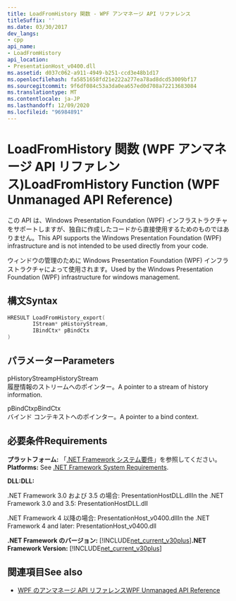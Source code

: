 ```yaml
---
title: LoadFromHistory 関数 - WPF アンマネージ API リファレンス
titleSuffix: ''
ms.date: 03/30/2017
dev_langs:
- cpp
api_name:
- LoadFromHistory
api_location:
- PresentationHost_v0400.dll
ms.assetid: d037c062-a911-4949-b251-ccd3e48b1d17
ms.openlocfilehash: fa5851658fd21e222a277ea78ad8dcd53009bf17
ms.sourcegitcommit: 9f6df084c53a3da0ea657ed0d708a72213683084
ms.translationtype: MT
ms.contentlocale: ja-JP
ms.lasthandoff: 12/09/2020
ms.locfileid: "96984891"
---
```

# <a name="loadfromhistory-function-wpf-unmanaged-api-reference"></a><span data-ttu-id="2f484-102">LoadFromHistory 関数 (WPF アンマネージ API リファレンス)</span><span class="sxs-lookup"><span data-stu-id="2f484-102">LoadFromHistory Function (WPF Unmanaged API Reference)</span></span>
<span data-ttu-id="2f484-103">この API は、Windows Presentation Foundation (WPF) インフラストラクチャをサポートしますが、独自に作成したコードから直接使用するためのものではありません。</span><span class="sxs-lookup"><span data-stu-id="2f484-103">This API supports the Windows Presentation Foundation (WPF) infrastructure and is not intended to be used directly from your code.</span></span>  
  
 <span data-ttu-id="2f484-104">ウィンドウの管理のために Windows Presentation Foundation (WPF) インフラストラクチャによって使用されます。</span><span class="sxs-lookup"><span data-stu-id="2f484-104">Used by the Windows Presentation Foundation (WPF) infrastructure for windows management.</span></span>  
  
## <a name="syntax"></a><span data-ttu-id="2f484-105">構文</span><span class="sxs-lookup"><span data-stu-id="2f484-105">Syntax</span></span>  
  
```cpp  
HRESULT LoadFromHistory_export(  
        IStream* pHistoryStream,
        IBindCtx* pBindCtx  
)  
```  
  
## <a name="parameters"></a><span data-ttu-id="2f484-106">パラメーター</span><span class="sxs-lookup"><span data-stu-id="2f484-106">Parameters</span></span>  
 <span data-ttu-id="2f484-107">pHistoryStream</span><span class="sxs-lookup"><span data-stu-id="2f484-107">pHistoryStream</span></span>  
 <span data-ttu-id="2f484-108">履歴情報のストリームへのポインター。</span><span class="sxs-lookup"><span data-stu-id="2f484-108">A pointer to a stream of history information.</span></span>  
  
 <span data-ttu-id="2f484-109">pBindCtx</span><span class="sxs-lookup"><span data-stu-id="2f484-109">pBindCtx</span></span>  
 <span data-ttu-id="2f484-110">バインド コンテキストへのポインター。</span><span class="sxs-lookup"><span data-stu-id="2f484-110">A pointer to a bind context.</span></span>  
  
## <a name="requirements"></a><span data-ttu-id="2f484-111">必要条件</span><span class="sxs-lookup"><span data-stu-id="2f484-111">Requirements</span></span>  
 <span data-ttu-id="2f484-112">**プラットフォーム:** 「[.NET Framework システム要件](/dotnet/framework/get-started/system-requirements)」を参照してください。</span><span class="sxs-lookup"><span data-stu-id="2f484-112">**Platforms:** See [.NET Framework System Requirements](/dotnet/framework/get-started/system-requirements).</span></span>  
  
 <span data-ttu-id="2f484-113">**DLL:**</span><span class="sxs-lookup"><span data-stu-id="2f484-113">**DLL:**</span></span>  
  
 <span data-ttu-id="2f484-114">.NET Framework 3.0 および 3.5 の場合: PresentationHostDLL.dll</span><span class="sxs-lookup"><span data-stu-id="2f484-114">In the .NET Framework 3.0 and 3.5: PresentationHostDLL.dll</span></span>  
  
 <span data-ttu-id="2f484-115">.NET Framework 4 以降の場合: PresentationHost_v0400.dll</span><span class="sxs-lookup"><span data-stu-id="2f484-115">In the .NET Framework 4 and later: PresentationHost_v0400.dll</span></span>  
  
 <span data-ttu-id="2f484-116">**.NET Framework のバージョン:** [!INCLUDE[net_current_v30plus](../../../includes/net-current-v30plus-md.md)]</span><span class="sxs-lookup"><span data-stu-id="2f484-116">**.NET Framework Version:** [!INCLUDE[net_current_v30plus](../../../includes/net-current-v30plus-md.md)]</span></span>  
  
## <a name="see-also"></a><span data-ttu-id="2f484-117">関連項目</span><span class="sxs-lookup"><span data-stu-id="2f484-117">See also</span></span>

- [<span data-ttu-id="2f484-118">WPF のアンマネージ API リファレンス</span><span class="sxs-lookup"><span data-stu-id="2f484-118">WPF Unmanaged API Reference</span></span>](wpf-unmanaged-api-reference.md)
